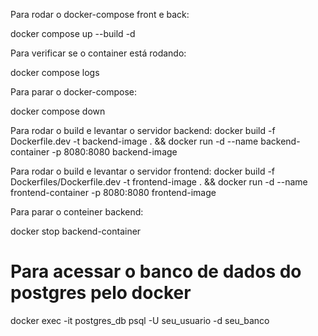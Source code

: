 Para rodar o docker-compose front e back:

docker compose up --build -d

Para verificar se o container está rodando:

docker compose logs

Para parar o docker-compose:

docker compose down



Para rodar o build e levantar o servidor backend:
docker build -f Dockerfile.dev -t backend-image . && docker run -d --name backend-container -p 8080:8080 backend-image

Para rodar o build e levantar o servidor frontend:
docker build -f Dockerfiles/Dockerfile.dev -t frontend-image . && docker run -d --name frontend-container -p 8080:8080 frontend-image


Para parar o conteiner backend:

docker stop backend-container


# Para acessar o banco de dados do postgres pelo docker
docker exec -it postgres_db psql -U seu_usuario -d seu_banco